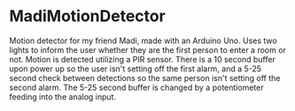 # MadiMotionDetector
Motion detector for my friend Madi, made with an Arduino Uno. Uses two lights to inform the user whether they are the first person to enter a room or not. Motion is detected utilizing a PIR sensor. There is a 10 second buffer upon power up so the user isn't setting off the first alarm, and a 5-25 second check between detections so the same person isn't setting off the second alarm. The 5-25 second buffer is changed by a potentiometer feeding into the analog input.
